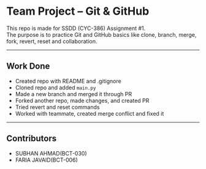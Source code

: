 # Team Project – Git & GitHub

This repo is made for SSDD (CYC-386) Assignment #1.  
The purpose is to practice Git and GitHub basics like clone, branch, merge, fork, revert, reset and collaboration.

---

## Work Done
- Created repo with README and .gitignore  
- Cloned repo and added `main.py`  
- Made a new branch and merged it through PR  
- Forked another repo, made changes, and created PR  
- Tried revert and reset commands  
- Worked with teammate, created merge conflict and fixed it  

---

## Contributors
- SUBHAN AHMAD(BCT-030)
- FARIA JAVAID(BCT-006)
